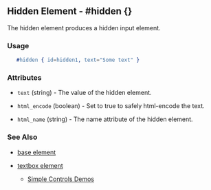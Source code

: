 

## Hidden Element - #hidden {}

  The hidden element produces a hidden input element.

### Usage

```erlang
   #hidden { id=hidden1, text="Some text" }

```

### Attributes

   * `text` (string) - The value of the hidden element.

   * `html_encode` (boolean) - Set to true to safely html-encode the text.

   * `html_name` (string) - The name attribute of the hidden element.

### See Also

 *  [base element](./element_base.md)

 *  [textbox element](./textbox.html)

	*  [Simple Controls Demos](http://nitrogenproject.com/demos/simplecontrols)
 
